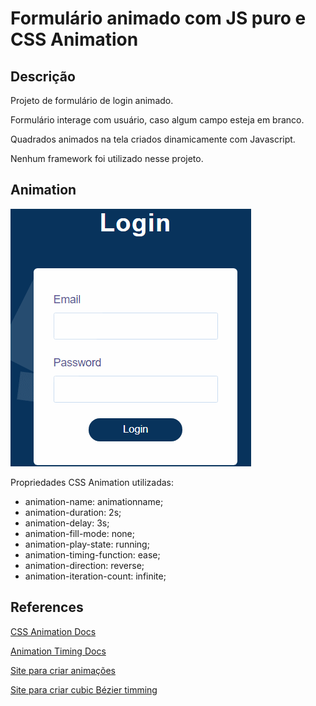 # Formulário animado com JS puro e CSS Animation

## Descrição

Projeto de formulário de login animado.

Formulário interage com usuário, caso algum campo esteja em branco.

Quadrados animados na tela criados dinamicamente com Javascript.

Nenhum framework foi utilizado nesse projeto.

## Animation

![](https://github.com/AlbertDev33/Animation-Form/blob/master/animationForm.gif)

Propriedades CSS Animation utilizadas:

- animation-name: animationname;
- animation-duration: 2s;
- animation-delay: 3s;
- animation-fill-mode: none;
- animation-play-state: running;
- animation-timing-function: ease;
- animation-direction: reverse;
- animation-iteration-count: infinite;

## References

[CSS Animation Docs](https://developer.mozilla.org/en-US/docs/Web/CSS/CSS_Animations/Using_CSS_animations)

[Animation Timing Docs](https://developer.mozilla.org/en-US/docs/Web/CSS/animation-timing-function)

[Site para criar animações](http://animista.net/play/basic/scale-up)

[Site para criar cubic Bézier timming](https://matthewlein.com/tools/ceaser)

